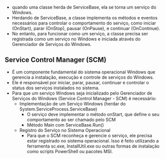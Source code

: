 - quando uma classe herda de ServiceBase, ela se torna um serviço do Windows.
- Herdando de ServiceBase, a classe implementa os métodos e eventos necessários para controlar o comportamento do serviço, como iniciar (OnStart), parar (OnStop), pausar (OnPause), e continuar (OnContinue).
- No entanto, para funcionar como um serviço, a classe precisa ser registrada como um serviço no Windows e iniciada através do Gerenciador de Serviços do Windows.

## Service Control Manager (SCM)

- É um componente fundamental do sistema operacional Windows que gerencia a instalação, execução e controle de serviços do Windows. 
- Ele é responsável por iniciar, parar, pausar, continuar e controlar o status dos serviços instalados no sistema.
- Para que um serviço Windows seja inicializado pelo Gerenciador de Serviços do Windows (Service Control Manager - SCM) é necessário:
    - Implementação de um Serviço Windows (herdar do System.ServiceProcess.ServiceBase)
        - O serviço deve implementar o método onStart, que define o seu comportamento ao ser chamado pelo SCM
        - Método Main com ServiceBase.Run()
    - Registro do Serviço no Sistema Operacional
        - Para que o SCM reconheça e gerencie o serviço, ele precisa estar registrado no sistema operacional. Isso é feito utilizando a ferramenta sc.exe, InstallUtil.exe ou outras formas de instalação como scripts PowerShell ou pacotes MSI.